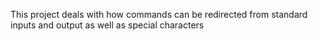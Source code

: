 This project deals with how commands can be redirected from standard inputs and output as well as special characters
